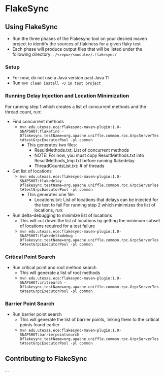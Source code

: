 # FlakeSync

## Using FlakeSync
* Run the three phases of the Flakesync tool on your desired maven project to identify the sources of flakiness for a given flaky test
* Each phase will produce output files that will be listed under the following directory: `./<repo>/<module>/.flakesync/`

### Setup
* For now, do not use a Java version past Java 11
* Run ```mvn clean install -U in test project```

### Running Delay Injection and Location Minimization 
For running step 1 which creates a list of concurrent methods and the thread count, run:
* Find concurrent methods
  * ```mvn edu.utexas.ece:flakesync-maven-plugin:1.0-SNAPSHOT:flakefind -Dflakesync.testName=org.apache.uniffle.common.rpc.GrpcServerTest#testGrpcExecutorPool -pl common```
    * This generates two files:
      *  ResultMethods.txt: List of concurrent methods
      * NOTE: For now, you must copy ResultMethods.txt into ResultMethods_tmp.txt before running flakedelay
      *  ThreadCountsList.txt: # of threads
* Get list of locations
  * ```mvn edu.utexas.ece:flakesync-maven-plugin:1.0-SNAPSHOT:flakedelay -Dflakesync.testName=org.apache.uniffle.common.rpc.GrpcServerTest#testGrpcExecutorPool -pl common```
    * This generates one file:
      * Locations.txt: List of locations that delays can be injected for the test to fail
For running step 2 which minimizes the list of locations, run:
* Run delta-debugging to minimize list of locations
  * This will cut down the list of locations by getting the minimum subset of locations required for a test failure
  * ```mvn edu.utexas.ece:flakesync-maven-plugin:1.0-SNAPSHOT:flakedeltadebug -Dflakesync.testName=org.apache.uniffle.common.rpc.GrpcServerTest#testGrpcExecutorPool -pl common```
### Critical Point Search
* Run critical point and root method search
  *  This will generate a list of root methods
  * ```mvn edu.utexas.ece:flakesync-maven-plugin:1.0-SNAPSHOT:critsearch -Dflakesync.testName=org.apache.uniffle.common.rpc.GrpcServerTest#testGrpcExecutorPool -pl common```
### Barrier Point Search
* Run barrier point search 
  * This will generate the list of barrier points, linking them to the critical points found earlier
  * ```mvn edu.utexas.ece:flakesync-maven-plugin:1.0-SNAPSHOT:barrierpointsearch -Dflakesync.testName=org.apache.uniffle.common.rpc.GrpcServerTest#testGrpcExecutorPool -pl common```
## Contributing to FlakeSync 
...

